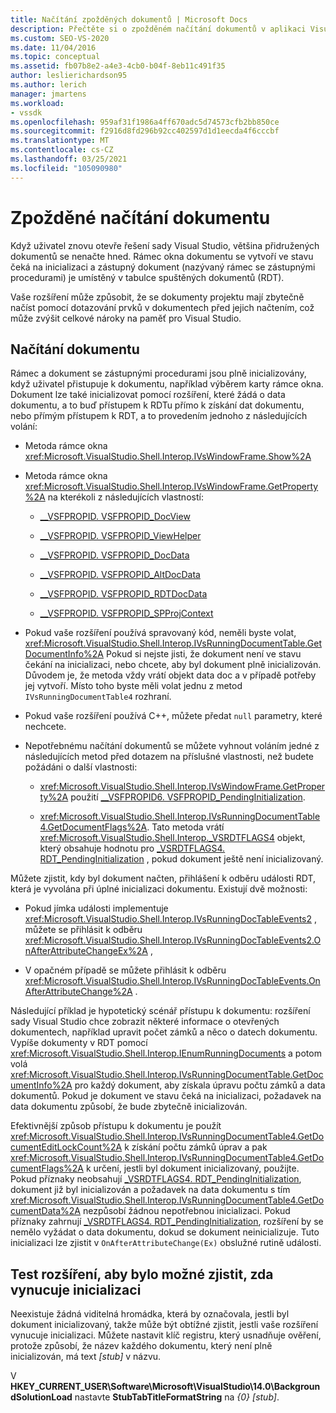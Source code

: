 ```yaml
---
title: Načítání zpožděných dokumentů | Microsoft Docs
description: Přečtěte si o zpožděném načítání dokumentů v aplikaci Visual Studio a o tom, jak kódovat rozšíření kódu tak, aby před načtením nedotazují prvky v dokumentu.
ms.custom: SEO-VS-2020
ms.date: 11/04/2016
ms.topic: conceptual
ms.assetid: fb07b8e2-a4e3-4cb0-b04f-8eb11c491f35
author: leslierichardson95
ms.author: lerich
manager: jmartens
ms.workload:
- vssdk
ms.openlocfilehash: 959af31f1986a4ff670adc5d74573cfb2bb850ce
ms.sourcegitcommit: f2916d8fd296b92cc402597d1d1eecda4f6cccbf
ms.translationtype: MT
ms.contentlocale: cs-CZ
ms.lasthandoff: 03/25/2021
ms.locfileid: "105090980"
---
```

# <a name="delayed-document-loading"></a>Zpožděné načítání dokumentu

Když uživatel znovu otevře řešení sady Visual Studio, většina přidružených dokumentů se nenačte hned. Rámec okna dokumentu se vytvoří ve stavu čeká na inicializaci a zástupný dokument (nazývaný rámec se zástupnými procedurami) je umístěný v tabulce spuštěných dokumentů (RDT).

Vaše rozšíření může způsobit, že se dokumenty projektu mají zbytečně načíst pomocí dotazování prvků v dokumentech před jejich načtením, což může zvýšit celkové nároky na paměť pro Visual Studio.

## <a name="document-loading"></a>Načítání dokumentu

Rámec a dokument se zástupnými procedurami jsou plně inicializovány, když uživatel přistupuje k dokumentu, například výběrem karty rámce okna. Dokument lze také inicializovat pomocí rozšíření, které žádá o data dokumentu, a to buď přístupem k RDTu přímo k získání dat dokumentu, nebo přímým přístupem k RDT, a to provedením jednoho z následujících volání:

- Metoda rámce okna <xref:Microsoft.VisualStudio.Shell.Interop.IVsWindowFrame.Show%2A>

- Metoda rámce okna <xref:Microsoft.VisualStudio.Shell.Interop.IVsWindowFrame.GetProperty%2A> na kterékoli z následujících vlastností:

  - [__VSFPROPID. VSFPROPID_DocView](<xref:Microsoft.VisualStudio.Shell.Interop.__VSFPROPID.VSFPROPID_DocView>)

  - [__VSFPROPID. VSFPROPID_ViewHelper](<xref:Microsoft.VisualStudio.Shell.Interop.__VSFPROPID.VSFPROPID_ViewHelper>)

  - [__VSFPROPID. VSFPROPID_DocData](<xref:Microsoft.VisualStudio.Shell.Interop.__VSFPROPID.VSFPROPID_DocData>)

  - [__VSFPROPID. VSFPROPID_AltDocData](<xref:Microsoft.VisualStudio.Shell.Interop.__VSFPROPID.VSFPROPID_AltDocData>)

  - [__VSFPROPID. VSFPROPID_RDTDocData](<xref:Microsoft.VisualStudio.Shell.Interop.__VSFPROPID.VSFPROPID_RDTDocData>)

  - [__VSFPROPID. VSFPROPID_SPProjContext](<xref:Microsoft.VisualStudio.Shell.Interop.__VSFPROPID.VSFPROPID_SPProjContext>)

- Pokud vaše rozšíření používá spravovaný kód, neměli byste volat, <xref:Microsoft.VisualStudio.Shell.Interop.IVsRunningDocumentTable.GetDocumentInfo%2A> Pokud si nejste jisti, že dokument není ve stavu čekání na inicializaci, nebo chcete, aby byl dokument plně inicializován. Důvodem je, že metoda vždy vrátí objekt data doc a v případě potřeby jej vytvoří. Místo toho byste měli volat jednu z metod `IVsRunningDocumentTable4` rozhraní.

- Pokud vaše rozšíření používá C++, můžete předat `null` parametry, které nechcete.

- Nepotřebnému načítání dokumentů se můžete vyhnout voláním jedné z následujících metod před dotazem na příslušné vlastnosti, než budete požádáni o další vlastnosti:

  - <xref:Microsoft.VisualStudio.Shell.Interop.IVsWindowFrame.GetProperty%2A> použití [__VSFPROPID6. VSFPROPID_PendingInitialization](<xref:Microsoft.VisualStudio.Shell.Interop.__VSFPROPID6.VSFPROPID_PendingInitialization>).

  - <xref:Microsoft.VisualStudio.Shell.Interop.IVsRunningDocumentTable4.GetDocumentFlags%2A>. Tato metoda vrátí <xref:Microsoft.VisualStudio.Shell.Interop._VSRDTFLAGS4> objekt, který obsahuje hodnotu pro [_VSRDTFLAGS4. RDT_PendingInitialization](<xref:Microsoft.VisualStudio.Shell.Interop._VSRDTFLAGS4.RDT_PendingInitialization>) , pokud dokument ještě není inicializovaný.

Můžete zjistit, kdy byl dokument načten, přihlášení k odběru události RDT, která je vyvolána při úplné inicializaci dokumentu. Existují dvě možnosti:

- Pokud jímka události implementuje <xref:Microsoft.VisualStudio.Shell.Interop.IVsRunningDocTableEvents2> , můžete se přihlásit k odběru <xref:Microsoft.VisualStudio.Shell.Interop.IVsRunningDocTableEvents2.OnAfterAttributeChangeEx%2A> ,

- V opačném případě se můžete přihlásit k odběru <xref:Microsoft.VisualStudio.Shell.Interop.IVsRunningDocTableEvents.OnAfterAttributeChange%2A> .

Následující příklad je hypotetický scénář přístupu k dokumentu: rozšíření sady Visual Studio chce zobrazit některé informace o otevřených dokumentech, například upravit počet zámků a něco o datech dokumentu. Vypíše dokumenty v RDT pomocí <xref:Microsoft.VisualStudio.Shell.Interop.IEnumRunningDocuments> a potom volá <xref:Microsoft.VisualStudio.Shell.Interop.IVsRunningDocumentTable.GetDocumentInfo%2A> pro každý dokument, aby získala úpravu počtu zámků a data dokumentů. Pokud je dokument ve stavu čeká na inicializaci, požadavek na data dokumentu způsobí, že bude zbytečně inicializován.

Efektivnější způsob přístupu k dokumentu je použít <xref:Microsoft.VisualStudio.Shell.Interop.IVsRunningDocumentTable4.GetDocumentEditLockCount%2A> k získání počtu zámků úprav a pak <xref:Microsoft.VisualStudio.Shell.Interop.IVsRunningDocumentTable4.GetDocumentFlags%2A> k určení, jestli byl dokument inicializovaný, použijte. Pokud příznaky neobsahují [_VSRDTFLAGS4. RDT_PendingInitialization](<xref:Microsoft.VisualStudio.Shell.Interop._VSRDTFLAGS4.RDT_PendingInitialization>), dokument již byl inicializován a požadavek na data dokumentu s tím <xref:Microsoft.VisualStudio.Shell.Interop.IVsRunningDocumentTable4.GetDocumentData%2A> nezpůsobí žádnou nepotřebnou inicializaci. Pokud příznaky zahrnují [_VSRDTFLAGS4. RDT_PendingInitialization](<xref:Microsoft.VisualStudio.Shell.Interop._VSRDTFLAGS4.RDT_PendingInitialization>), rozšíření by se nemělo vyžádat o data dokumentu, dokud se dokument neinicializuje. Tuto inicializaci lze zjistit v `OnAfterAttributeChange(Ex)` obslužné rutině události.

## <a name="test-extensions-to-see-if-they-force-initialization"></a>Test rozšíření, aby bylo možné zjistit, zda vynucuje inicializaci

Neexistuje žádná viditelná hromádka, která by označovala, jestli byl dokument inicializovaný, takže může být obtížné zjistit, jestli vaše rozšíření vynucuje inicializaci. Můžete nastavit klíč registru, který usnadňuje ověření, protože způsobí, že název každého dokumentu, který není plně inicializován, má text *[stub]* v názvu.

V **HKEY_CURRENT_USER\Software\Microsoft\VisualStudio\14.0\BackgroundSolutionLoad** nastavte **StubTabTitleFormatString** na *{0} [stub]*.
